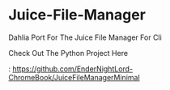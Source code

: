 # Juice-File-Manager
Dahlia Port For The Juice File Manager For Cli

Check Out The Python Project Here

: https://github.com/EnderNightLord-ChromeBook/JuiceFileManagerMinimal
